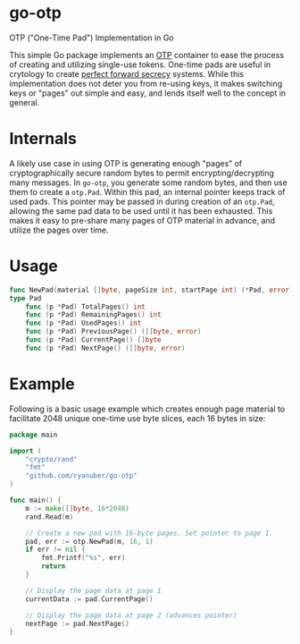 go-otp
======

OTP ("One-Time Pad") Implementation in Go

This simple Go package implements an [OTP](http://en.wikipedia.org/wiki/One-time_pad)
container to ease the process of creating and utilizing single-use tokens.
One-time pads are useful in crytology to create
[perfect forward secrecy](http://en.wikipedia.org/wiki/Forward_secrecy#Perfect_Forward_Secrecy)
systems. While this implementation does not deter you from re-using keys, it
makes switching keys or "pages" out simple and easy, and lends itself well to
the concept in general.

Internals
=========

A likely use case in using OTP is generating enough "pages" of cryptographically
secure random bytes to permit encrypting/decrypting many messages. In `go-otp`,
you generate some random bytes, and then use them to create a `otp.Pad`. Within
this pad, an internal pointer keeps track of used pads. This pointer may be
passed in during creation of an `otp.Pad`, allowing the same pad data to be used
until it has been exhausted. This makes it easy to pre-share many pages of OTP
material in advance, and utilize the pages over time.

Usage
=====

```go
func NewPad(material []byte, pageSize int, startPage int) (*Pad, error)
type Pad
    func (p *Pad) TotalPages() int
    func (p *Pad) RemainingPages() int
    func (p *Pad) UsedPages() int
    func (p *Pad) PreviousPage() ([]byte, error)
    func (p *Pad) CurrentPage() []byte
    func (p *Pad) NextPage() ([]byte, error)
```

Example
=======

Following is a basic usage example which creates enough page material to
facilitate 2048 unique one-time use byte slices, each 16 bytes in size:

```go
package main

import (
	"crypto/rand"
	"fmt"
	"github.com/ryanuber/go-otp"
)

func main() {
	m := make([]byte, 16*2048)
	rand.Read(m)

	// Create a new pad with 16-byte pages. Set pointer to page 1.
	pad, err := otp.NewPad(m, 16, 1)
	if err != nil {
		fmt.Printf("%s", err)
		return
	}

	// Display the page data at page 1
	currentData := pad.CurrentPage()

	// Display the page data at page 2 (advances pointer)
	nextPage := pad.NextPage()
}
```
